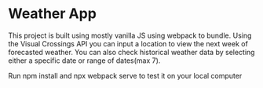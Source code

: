 # Weather App
This project is built using mostly vanilla JS using webpack to bundle. Using the Visual Crossings API you can input a location to view the next week of forecasted weather. You can also check historical weather data by selecting either a specific date or range of dates(max 7). 

Run npm install and npx webpack serve to test it on your local computer
